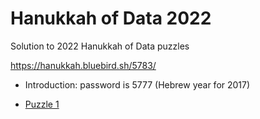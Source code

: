 # Hanukkah of Data 2022

Solution to 2022 Hanukkah of Data puzzles

https://hanukkah.bluebird.sh/5783/

* Introduction: password is 5777 (Hebrew year for 2017) 

* [Puzzle 1](Puzzle1.ipynb)
